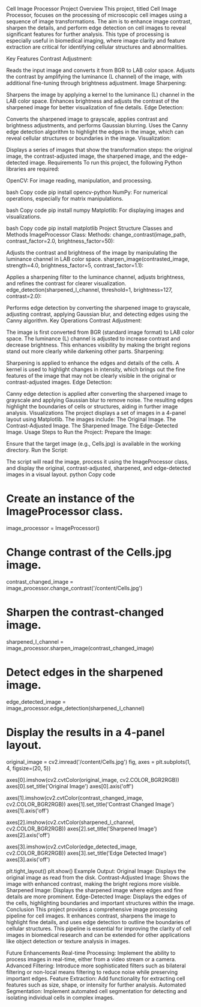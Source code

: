 Cell Image Processor
Project Overview
This project, titled Cell Image Processor, focuses on the processing of microscopic cell images using a sequence of image transformations. The aim is to enhance image contrast, sharpen the details, and perform edge detection on cell images to reveal significant features for further analysis. This type of processing is especially useful in biomedical imaging, where image clarity and feature extraction are critical for identifying cellular structures and abnormalities.

Key Features
Contrast Adjustment:

Reads the input image and converts it from BGR to LAB color space.
Adjusts the contrast by amplifying the luminance (L channel) of the image, with additional fine-tuning through brightness adjustment.
Image Sharpening:

Sharpens the image by applying a kernel to the luminance (L) channel in the LAB color space.
Enhances brightness and adjusts the contrast of the sharpened image for better visualization of fine details.
Edge Detection:

Converts the sharpened image to grayscale, applies contrast and brightness adjustments, and performs Gaussian blurring.
Uses the Canny edge detection algorithm to highlight the edges in the image, which can reveal cellular structures or boundaries in the image.
Visualization:

Displays a series of images that show the transformation steps: the original image, the contrast-adjusted image, the sharpened image, and the edge-detected image.
Requirements
To run this project, the following Python libraries are required:

OpenCV: For image reading, manipulation, and processing.

bash
Copy code
pip install opencv-python
NumPy: For numerical operations, especially for matrix manipulations.

bash
Copy code
pip install numpy
Matplotlib: For displaying images and visualizations.

bash
Copy code
pip install matplotlib
Project Structure
Classes and Methods
ImageProcessor Class:
Methods:
change_contrast(image_path, contrast_factor=2.0, brightness_factor=50):

Adjusts the contrast and brightness of the image by manipulating the luminance channel in LAB color space.
sharpen_image(contrasted_image, strength=4.0, brightness_factor=5, contrast_factor=1.1):

Applies a sharpening filter to the luminance channel, adjusts brightness, and refines the contrast for clearer visualization.
edge_detection(sharpened_l_channel, threshold=1, brightness=127, contrast=2.0):

Performs edge detection by converting the sharpened image to grayscale, adjusting contrast, applying Gaussian blur, and detecting edges using the Canny algorithm.
Key Operations
Contrast Adjustment:

The image is first converted from BGR (standard image format) to LAB color space. The luminance (L) channel is adjusted to increase contrast and decrease brightness. This enhances visibility by making the bright regions stand out more clearly while darkening other parts.
Sharpening:

Sharpening is applied to enhance the edges and details of the cells. A kernel is used to highlight changes in intensity, which brings out the fine features of the image that may not be clearly visible in the original or contrast-adjusted images.
Edge Detection:

Canny edge detection is applied after converting the sharpened image to grayscale and applying Gaussian blur to remove noise. The resulting edges highlight the boundaries of cells or structures, aiding in further image analysis.
Visualizations
The project displays a set of images in a 4-panel layout using Matplotlib. The images include:
The Original Image.
The Contrast-Adjusted Image.
The Sharpened Image.
The Edge-Detected Image.
Usage
Steps to Run the Project:
Prepare the Image:

Ensure that the target image (e.g., Cells.jpg) is available in the working directory.
Run the Script:

The script will read the image, process it using the ImageProcessor class, and display the original, contrast-adjusted, sharpened, and edge-detected images in a visual layout.
python
Copy code
# Create an instance of the ImageProcessor class.
image_processor = ImageProcessor()

# Change contrast of the Cells.jpg image.
contrast_changed_image = image_processor.change_contrast('/content/Cells.jpg')

# Sharpen the contrast-changed image.
sharpened_l_channel = image_processor.sharpen_image(contrast_changed_image)

# Detect edges in the sharpened image.
edge_detected_image = image_processor.edge_detection(sharpened_l_channel)

# Display the results in a 4-panel layout.
original_image = cv2.imread('/content/Cells.jpg')
fig, axes = plt.subplots(1, 4, figsize=(20, 5))

axes[0].imshow(cv2.cvtColor(original_image, cv2.COLOR_BGR2RGB))
axes[0].set_title('Original Image')
axes[0].axis('off')

axes[1].imshow(cv2.cvtColor(contrast_changed_image, cv2.COLOR_BGR2RGB))
axes[1].set_title('Contrast Changed Image')
axes[1].axis('off')

axes[2].imshow(cv2.cvtColor(sharpened_l_channel, cv2.COLOR_BGR2RGB))
axes[2].set_title('Sharpened Image')
axes[2].axis('off')

axes[3].imshow(cv2.cvtColor(edge_detected_image, cv2.COLOR_BGR2RGB))
axes[3].set_title('Edge Detected Image')
axes[3].axis('off')

plt.tight_layout()
plt.show()
Example Output:
Original Image: Displays the original image as read from the disk.
Contrast-Adjusted Image: Shows the image with enhanced contrast, making the bright regions more visible.
Sharpened Image: Displays the sharpened image where edges and fine details are more prominent.
Edge-Detected Image: Displays the edges of the cells, highlighting boundaries and important structures within the image.
Conclusion
This project provides a comprehensive image processing pipeline for cell images. It enhances contrast, sharpens the image to highlight fine details, and uses edge detection to outline the boundaries of cellular structures. This pipeline is essential for improving the clarity of cell images in biomedical research and can be extended for other applications like object detection or texture analysis in images.

Future Enhancements
Real-time Processing: Implement the ability to process images in real-time, either from a video stream or a camera.
Advanced Filtering: Introduce more sophisticated filters such as bilateral filtering or non-local means filtering to reduce noise while preserving important edges.
Feature Extraction: Add functionality for extracting cell features such as size, shape, or intensity for further analysis.
Automated Segmentation: Implement automated cell segmentation for detecting and isolating individual cells in complex images.
